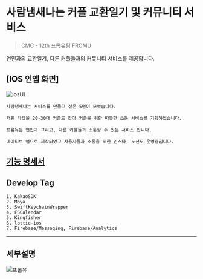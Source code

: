 # 사람냄새나는 커플 교환일기 및 커뮤니티 서비스

> CMC - 12th 프롬유팀 FROMU

연인과의 교환일기, 다른 커플들과의 커뮤니티 서비스를 제공합니다.

## [IOS 인앱 화면]
![iosUI](https://github.com/shintaewon/FROMU_iOS/assets/53418280/1f1dc75e-0061-47b4-bd1f-a39f5ae15f18)


```
사람냄새나는 서비스를 만들고 싶은 5명이 모였습니다.

저흰 타겟을 20-30대 커플로 잡아 커플을 위한 따뜻한 소통 서비스를 기획하였습니다.

프롬유는 연인과 그리고, 다른 커플들과 소통할 수 있는 서비스 입니다.

네이티브 앱으로 제작되었고 사용자들과 소통을 위한 인스타, 노션도 운영중입니다.
```
## [기능 명세서](https://www.figma.com/file/LNBqy6BbZoLmvTrbsaGqCD/FROMU-%EA%B8%B0%EB%8A%A5-%EB%AA%85%EC%84%B8%EC%84%9C?type=design&node-id=0%3A1&mode=design&t=wNuAKNeo1WuSAx4S-1)

## Develop Tag 

```
1. KakaoSDK
2. Moya
3. SwiftKeychainWrapper
4. FSCalendar
5. Kingfisher
6. lottie-ios
7. Firebase/Messaging, Firebase/Analytics
```

---

## 세부설명 

![프롬유](https://github.com/shintaewon/FROMU_iOS/assets/53418280/65760827-a153-4968-ab48-d17828bbfc0a)
